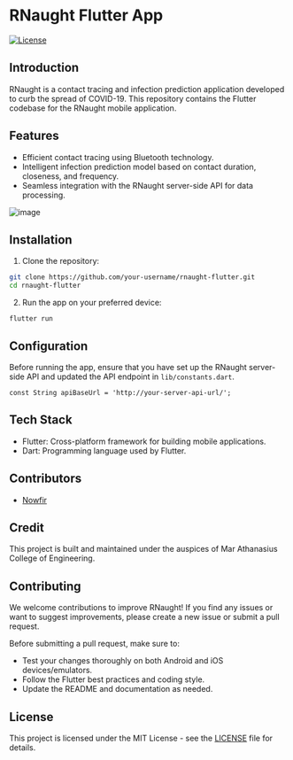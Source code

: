 
# RNaught Flutter App

[![License](https://img.shields.io/badge/license-MIT-blue.svg)](LICENSE)

## Introduction

RNaught is a contact tracing and infection prediction application developed to curb the spread of COVID-19. This repository contains the Flutter codebase for the RNaught mobile application.

## Features

- Efficient contact tracing using Bluetooth technology.
- Intelligent infection prediction model based on contact duration, closeness, and frequency.
- Seamless integration with the RNaught server-side API for data processing.


![image](https://github.com/paulbabu1999/rnaught_client/assets/33522991/ae30b07d-e9db-4418-8e45-f1688ded6fc7)


## Installation

1. Clone the repository:

```bash
git clone https://github.com/your-username/rnaught-flutter.git
cd rnaught-flutter
```

2.  Run the app on your preferred device:

`flutter run`

## Configuration

Before running the app, ensure that you have set up the RNaught server-side API and updated the API endpoint in `lib/constants.dart`.

`const String apiBaseUrl = 'http://your-server-api-url/';`

## Tech Stack

-   Flutter: Cross-platform framework for building mobile applications.
-   Dart: Programming language used by Flutter.


## Contributors

- [Nowfir](https://github.com/Nowfir)

## Credit

This project is built and maintained under the auspices of Mar Athanasius College of Engineering.

## Contributing

We welcome contributions to improve RNaught! If you find any issues or want to suggest improvements, please create a new issue or submit a pull request.

Before submitting a pull request, make sure to:

-   Test your changes thoroughly on both Android and iOS devices/emulators.
-   Follow the Flutter best practices and coding style.
-   Update the README and documentation as needed.

## License

This project is licensed under the MIT License - see the [LICENSE](https://chat.openai.com/LICENSE) file for details.
